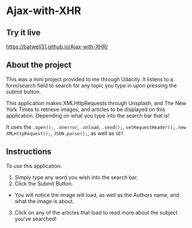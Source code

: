 # Ajax-with-XHR #

## Try it live ##
https://batwell31.github.io/Ajax-with-XHR/

## About the project ##

This was a mini project provided to me through Udacity.  It listens to a form/search field to search for any topic you type in upon pressing the submit button.

This application makes XMLHttpRequests through Unsplash, and The New York Times to retrieve images, and articles to be displayed on this application.  Depending on what you type into the search bar that is!

It uses the `.open();`, `.onerror`, `.onload`, `.send();`, `setRequestHeader();`, `new XMLHttpRequest();`, `JSON.parse();`,  as well as `GET`.

## Instructions ##

To use this application:
1. Simply type any word you wish into the search bar.
2. Click the Submit Button.
  * You will notice the image will load, as well as the Authors name, and what the image is about.
3. Click on any of the articles that load to read       more about the subject you've searched!